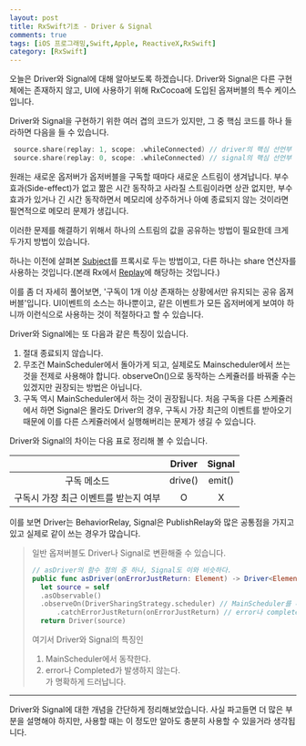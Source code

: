 ```yaml
---
layout: post
title: RxSwift기초 - Driver & Signal
comments: true
tags: [iOS 프로그래밍,Swift,Apple, ReactiveX,RxSwift]
category: [RxSwift]
---  
```


오늘은 Driver와 Signal에 대해 알아보도록 하겠습니다. Driver와 Signal은 다른 구현체에는 존재하지 않고, UI에 사용하기 위해 RxCocoa에 도입된 옵져버블의 특수 케이스입니다.  

Driver와 Signal을 구현하기 위한 여러 겹의 코드가 있지만, 그 중 핵심 코드를 하나 들라하면 다음을 들 수 있습니다. 

```swift
 source.share(replay: 1, scope: .whileConnected) // driver의 핵심 선언부
 source.share(replay: 0, scope: .whileConnected) // signal의 핵심 선언부
```

원래는 새로운 옵저버가 옵저버블을 구독할 때마다 새로운 스트림이 생겨납니다. 부수 효과(Side-effect)가 없고 짦은 시간 동작하고 사라질 스트림이라면 상관 없지만, 부수 효과가 있거나 긴 시간 동작하면서 메모리에 상주하거나 아예 종료되지 않는 것이라면 필연적으로 메모리 문제가 생깁니다.  

이러한 문제를 해결하기 위해서 하나의 스트림의 값을 공유하는 방법이 필요한데 크게 두가지 방법이 있습니다.  

하나는 이전에 살펴본 [Subject](/2019-08-04-RxSwift기초-Subject)를 프록시로 두는 방법이고, 다른 하나는 share 연산자를 사용하는 것입니다.(본래 Rx에서 [Replay](http://reactivex.io/documentation/operators/replay.html)에 해당하는 것입니다.)  

이를 좀 더 자세히 풀어보면, '구독이 1개 이상 존재하는 상황에서만 유지되는 공유 옵져버블'입니다. UI이벤트의 소스는 하나뿐이고, 같은 이벤트가 모든 옵저버에게 보여야 하니까 이런식으로 사용하는 것이 적절하다고 할 수 있습니다.  

Driver와 Signal에는 또 다음과 같은 특징이 있습니다.  

1. 절대 종료되지 않습니다. 
2. 무조건 MainScheduler에서 돌아가게 되고, 실제로도 Mainscheduler에서 쓰는 것을 전제로 사용해야 합니다. observeOn()으로 동작하는 스케쥴러를 바꿔줄 수는 있겠지만 권장되는 방법은 아닙니다.
3. 구독 역시 MainScheduler에서 하는 것이 권장됩니다. 처음 구독을 다른 스케쥴러에서 하면 Signal은 몰라도 Driver의 경우, 구독시 가장 최근의 이벤트를 받아오기 때문에 이를 다른 스케쥴러에서 실행해버리는 문제가 생길 수 있습니다.  

Driver와 Signal의 차이는 다음 표로 정리해 볼 수 있습니다.  

  |                                       | Driver  | Signal |
  | :-----------------------------------: | :-----: | :----: |
  |              구독 메소드              | drive() | emit() |
  | 구독시 가장 최근 이벤트를 받는지 여부 |    O    |   X    |

이를 보면 Driver는 BehaviorRelay, Signal은 PublishRelay와 많은 공통점을 가지고 있고 실제로 같이 쓰는 경우가 많습니다.


>일반 옵져버블도 Driver나 Signal로 변환해줄 수 있습니다.
>```swift
>// asDriver의 함수 정의 중 하나, Signal도 이와 비슷하다.
>public func asDriver(onErrorJustReturn: Element) -> Driver<Element> {
>	let source = self
>  	.asObservable()
>  	.observeOn(DriverSharingStrategy.scheduler) // MainScheduler를 나타낸다.
>		.catchErrorJustReturn(onErrorJustReturn) // error나 completed가 된 경우 대신 내보낼 값. 
>	return Driver(source)
>```
>여기서 Driver와 Signal의 특징인 
>1. MainScheduler에서 동작한다.
>2. error나 Completed가 발생하지 않는다.  
>가 명확하게 드러납니다.


---   

Driver와 Signal에 대한 개념을 간단하게 정리해보았습니다. 사실 파고들면 더 많은 부분을 설명해야 하지만, 사용할 때는 이 정도만 알아도 충분히 사용할 수 있을거라 생각됩니다.